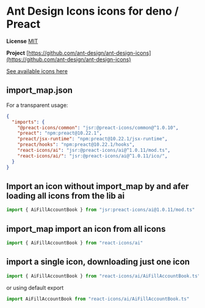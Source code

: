 # Ant Design Icons icons for deno / Preact

**License** [MIT](https://opensource.org/licenses/MIT)

**Project** [https://github.com/ant-design/ant-design-icons](https://github.com/ant-design/ant-design-icons)

[See available icons here](https://react-icons.deno.dev/ai)

## import_map.json

For a transparent usage:

```json
{
  "imports": {
    "@preact-icons/common": "jsr:@preact-icons/common@^1.0.10",
    "preact": "npm:preact@10.22.1",
    "preact/jsx-runtime": "npm:preact@10.22.1/jsx-runtime",
    "preact/hooks": "npm:preact@10.22.1/hooks",
    "react-icons/ai": "jsr:@preact-icons/ai@^1.0.11/mod.ts",
    "react-icons/ai/": "jsr:@preact-icons/ai@^1.0.11/ico/",
  }
}
```

## Import an icon without import_map by and afer loading all icons from the lib ai

```ts
import { AiFillAccountBook } from "jsr:preact-icons/ai@1.0.11/mod.ts"
```

## import_map import an icon from all icons

```ts
import { AiFillAccountBook } from "react-icons/ai"
```

## import a single icon, downloading just one icon

```ts
import { AiFillAccountBook } from "react-icons/ai/AiFillAccountBook.ts"
```

or using default export

```ts
import AiFillAccountBook from "react-icons/ai/AiFillAccountBook.ts"
```

